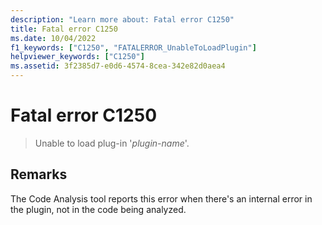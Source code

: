 ```yaml
---
description: "Learn more about: Fatal error C1250"
title: Fatal error C1250
ms.date: 10/04/2022
f1_keywords: ["C1250", "FATALERROR_UnableToLoadPlugin"]
helpviewer_keywords: ["C1250"]
ms.assetid: 3f2385d7-e0d6-4574-8cea-342e82d0aea4
---
```

# Fatal error C1250

> Unable to load plug-in '*plugin-name*'.

## Remarks

The Code Analysis tool reports this error when there's an internal error in the plugin, not in the code being analyzed.
